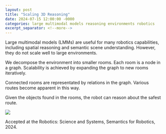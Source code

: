 ```yaml
---
layout: post
title: "Scaling 3D Reasoning"
date: 2024-07-15 12:00:00 -0000
categories: large multimodal models reasoning environments robotics
excerpt_separator: <!--more-->
---
```


Large multimodal models (LMMs) are useful for many robotics capabilities, including spatial reasoning and semantic scene understanding. 
However, they do not scale well to large environments. 

We decompose the environment into smaller rooms. 
Each room is a node in a graph. 
Scalability is achieved by expanding the graph to new rooms iteratively. 

Connected rooms are representated by relations in the graph. 
Various routes become apparent in this way. 

Given the objects found in the rooms, the robot can reason about the safest route. 

<img src="https://gertjanburghouts.github.io/pictures/rss_poster.jpg">

Accepted at the Robotics: Science and Systems, Semantics for Robotics, 2024.
